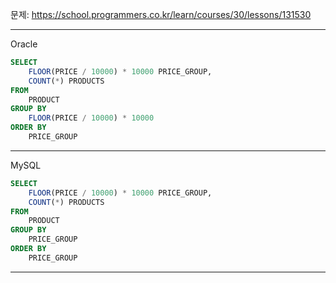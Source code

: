 문제: https://school.programmers.co.kr/learn/courses/30/lessons/131530

---

Oracle

```SQL
SELECT
    FLOOR(PRICE / 10000) * 10000 PRICE_GROUP,
    COUNT(*) PRODUCTS
FROM
    PRODUCT
GROUP BY
    FLOOR(PRICE / 10000) * 10000
ORDER BY
    PRICE_GROUP

```

---

MySQL

```SQL
SELECT
    FLOOR(PRICE / 10000) * 10000 PRICE_GROUP,
    COUNT(*) PRODUCTS
FROM
    PRODUCT
GROUP BY
    PRICE_GROUP
ORDER BY
    PRICE_GROUP

```

---
